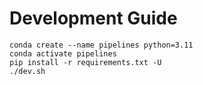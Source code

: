 # Development Guide

```
conda create --name pipelines python=3.11
conda activate pipelines
pip install -r requirements.txt -U
./dev.sh
```
